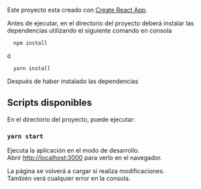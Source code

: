 Este proyecto esta creado con [Create React App](https://github.com/facebook/create-react-app).

Antes de ejecutar, en el directorio del proyecto deberá instalar las dependencias utilizando el siguiente comando en consola

```
  npm install
```
ó

```
  yarn install
```

Después de haber instalado las dependencias

## Scripts disponibles

En el directorio del proyecto, puede ejecutar:

### `yarn start`

Ejecuta la aplicación en el modo de desarrollo.<br />
Abrir [http://localhost:3000](http://localhost:3000) para verlo en el navegador.

La página se volverá a cargar si realiza modificaciones.<br />
También verá cualquier error en la consola.
